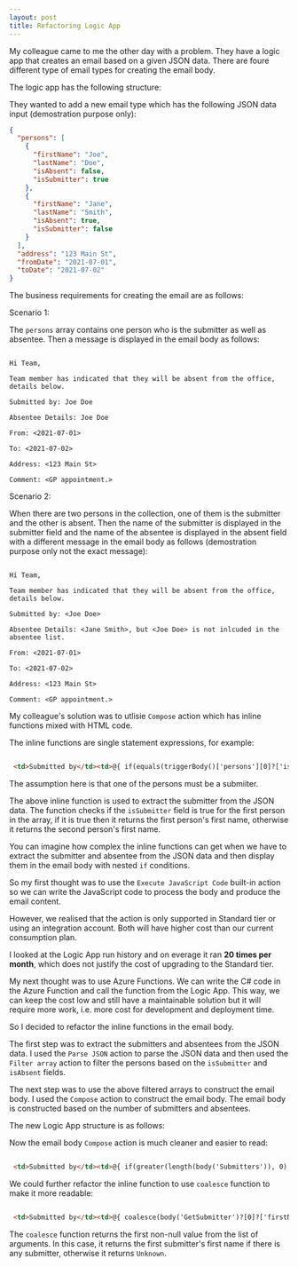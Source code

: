 ```yaml
---
layout: post
title: Refactoring Logic App
---
```


My colleague came to me the other day with a problem. They have a logic app that creates an email based on a given JSON data. There are foure different type of email types for creating the email body.

The logic app has the following structure:

<!--insert-digram -->

They wanted to add a new email type which has the following JSON data input (demostration purpose only):

```json
{
  "persons": [
    {
      "firstName": "Joe",
      "lastName": "Doe",
      "isAbsent": false,
      "isSubmitter": true
    },
    {
      "firstName": "Jane",
      "lastName": "Smith",
      "isAbsent": true,
      "isSubmitter": false
    }
  ],
  "address": "123 Main St",
  "fromDate": "2021-07-01",
  "toDate": "2021-07-02"
}
```

The business requirements for creating the email are as follows:

Scenario 1:

The `persons` array contains one person who is the submitter as well as absentee. Then a message is displayed in the email body as follows:

```text

Hi Team,

Team member has indicated that they will be absent from the office, details below.

Submitted by: Joe Doe

Absentee Details: Joe Doe

From: <2021-07-01>

To: <2021-07-02>

Address: <123 Main St>

Comment: <GP appointment.>

```

Scenario 2:

When there are two persons in the collection, one of them is the submitter and the other is absent. Then the name of the submitter is displayed in the submitter field and the name of the absentee is displayed in the absent field with a different message in the email body as follows (demostration purpose only not the exact message):

```text

Hi Team,

Team member has indicated that they will be absent from the office, details below.

Submitted by: <Joe Doe>

Absentee Details: <Jane Smith>, but <Joe Doe> is not inlcuded in the absentee list.

From: <2021-07-01>

To: <2021-07-02>

Address: <123 Main St>

Comment: <GP appointment.>

```

My colleague's solution was to utlisie `Compose` action which has inline functions mixed with HTML code.

The inline functions are single statement expressions, for example:

```html

 <td>Submitted by</td><td>@{ if(equals(triggerBody()['persons'][0]?['isSubmitter'], true), triggerBody()['persons'][0]?['firstName'], triggerBody()['persons'][1]?['firstName'])}</td>

```

The assumption here is that one of the persons must be a submiiter.

The above inline function is used to extract the submitter from the JSON data. The function checks if the `isSubmitter` field is true for the first person in the array, if it is true then it returns the first person's first name, otherwise it returns the second person's first name.

You can imagine how complex the inline functions can get when we have to extract the submitter and absentee from the JSON data and then display them in the email body with nested `if` conditions.

So my first thought was to use the `Execute JavaScript Code` built-in action so we can write the JavaScript code to process the body and produce the email content.

However, we realised that the action is only supported in Standard tier or using an integration account. Both will have higher cost than our current consumption plan.

I looked at the Logic App run history and on everage it ran **20 times per month**, which does not justify the cost of upgrading to the Standard tier.

My next thought was to use Azure Functions. We can write the C# code in the Azure Function and call the function from the Logic App. This way, we can keep the cost low and still have a maintainable solution but it will require more work, i.e. more cost for development and deployment time.

So I decided to refactor the inline functions in the email body.

The first step was to extract the submitters and absentees from the JSON data. I used the `Parse JSON` action to parse the JSON data and then used the `Filter array` action to filter the persons based on the `isSubmitter` and `isAbsent` fields.

The next step was to use the above filtered arrays to construct the email body. I used the `Compose` action to construct the email body. The email body is constructed based on the number of submitters and absentees.

The new Logic App structure is as follows:

<!---insert diagram-->

Now the email body `Compose` action is much cleaner and easier to read:


```html

 <td>Submitted by</td><td>@{ if(greater(length(body('Submitters')), 0), true), body('Submitters')[0]['firstName'], null}</td>

```

We could further refactor the inline function to use `coalesce` function to make it more readable:

```html

 <td>Submitted by</td><td>@{ coalesce(body('GetSubmitter')?[0]?['firstName'], 'Unknown')}</td>

```

The `coalesce` function returns the first non-null value from the list of arguments. In this case, it returns the first submitter's first name if there is any submitter, otherwise it returns `Unknown`.
